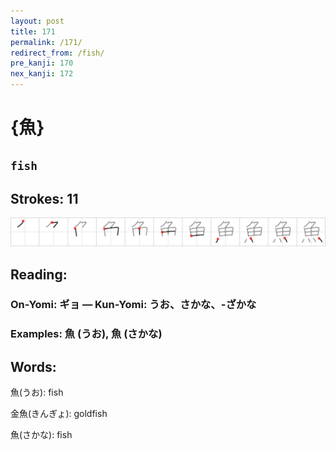 ```yaml
---
layout: post
title: 171
permalink: /171/
redirect_from: /fish/
pre_kanji: 170
nex_kanji: 172
---
```


# {魚}

## `fish`

## Strokes: 11

<div class="stroke"><img src="../images/E9AD9A.png" /></div>

## Reading:

### On-Yomi: ギョ &mdash; Kun-Yomi: うお、さかな、-ざかな

### Examples: 魚 (うお), 魚 (さかな)

## Words:

魚(うお): fish

金魚(きんぎょ): goldfish

魚(さかな): fish
